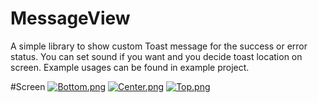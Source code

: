 # MessageView
A simple library to show custom Toast message for the success or error status. 
You can set sound if you want and you decide toast location on screen.
Example usages can be found in example project.

#Screen
[![Bottom.png](https://i.postimg.cc/Pq1mQnRr/Bottom.png)](https://postimg.cc/Y4qGtZ7J)
[![Center.png](https://i.postimg.cc/KYsRTqZv/Center.png)](https://postimg.cc/nsBFb1j6)
[![Top.png](https://i.postimg.cc/43MxyY5Y/Top.png)](https://postimg.cc/CZGg6L90)
